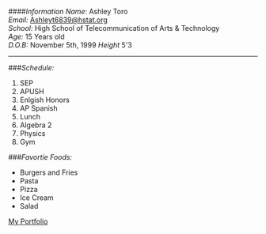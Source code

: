 ####_*Information*_
*Name:* Ashley Toro  
*Email:* Ashleyt6839@hstat.org  
*School:* High School of Telecommunication of Arts & Technology  
*Age:* 15 Years old  
*D.O.B:* November 5th, 1999
*Height* 5'3

---
###_*Schedule:*_
1. SEP
2. APUSH
3. Enlgish Honors
4. AP Spanish
5. Lunch
6. Algebra 2
7. Physics
8. Gym

###_*Favortie Foods:*_
* Burgers and Fries
* Pasta
* Pizza
* Ice Cream
* Salad

[My Portfolio](https://sites.google.com/a/hstat.org/ashleyt6839sep11/)